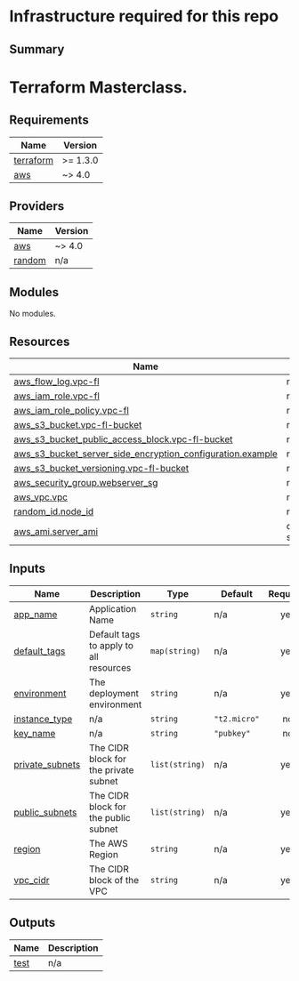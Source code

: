 # Infrastructure required for this repo

## Summary

# Terraform Masterclass.


<!-- BEGIN_TF_DOCS -->
## Requirements

| Name | Version |
|------|---------|
| <a name="requirement_terraform"></a> [terraform](#requirement\_terraform) | >= 1.3.0 |
| <a name="requirement_aws"></a> [aws](#requirement\_aws) | ~> 4.0 |

## Providers

| Name | Version |
|------|---------|
| <a name="provider_aws"></a> [aws](#provider\_aws) | ~> 4.0 |
| <a name="provider_random"></a> [random](#provider\_random) | n/a |

## Modules

No modules.

## Resources

| Name | Type |
|------|------|
| [aws_flow_log.vpc-fl](https://registry.terraform.io/providers/hashicorp/aws/latest/docs/resources/flow_log) | resource |
| [aws_iam_role.vpc-fl](https://registry.terraform.io/providers/hashicorp/aws/latest/docs/resources/iam_role) | resource |
| [aws_iam_role_policy.vpc-fl](https://registry.terraform.io/providers/hashicorp/aws/latest/docs/resources/iam_role_policy) | resource |
| [aws_s3_bucket.vpc-fl-bucket](https://registry.terraform.io/providers/hashicorp/aws/latest/docs/resources/s3_bucket) | resource |
| [aws_s3_bucket_public_access_block.vpc-fl-bucket](https://registry.terraform.io/providers/hashicorp/aws/latest/docs/resources/s3_bucket_public_access_block) | resource |
| [aws_s3_bucket_server_side_encryption_configuration.example](https://registry.terraform.io/providers/hashicorp/aws/latest/docs/resources/s3_bucket_server_side_encryption_configuration) | resource |
| [aws_s3_bucket_versioning.vpc-fl-bucket](https://registry.terraform.io/providers/hashicorp/aws/latest/docs/resources/s3_bucket_versioning) | resource |
| [aws_security_group.webserver_sg](https://registry.terraform.io/providers/hashicorp/aws/latest/docs/resources/security_group) | resource |
| [aws_vpc.vpc](https://registry.terraform.io/providers/hashicorp/aws/latest/docs/resources/vpc) | resource |
| [random_id.node_id](https://registry.terraform.io/providers/hashicorp/random/latest/docs/resources/id) | resource |
| [aws_ami.server_ami](https://registry.terraform.io/providers/hashicorp/aws/latest/docs/data-sources/ami) | data source |

## Inputs

| Name | Description | Type | Default | Required |
|------|-------------|------|---------|:--------:|
| <a name="input_app_name"></a> [app\_name](#input\_app\_name) | Application Name | `string` | n/a | yes |
| <a name="input_default_tags"></a> [default\_tags](#input\_default\_tags) | Default tags to apply to all resources | `map(string)` | n/a | yes |
| <a name="input_environment"></a> [environment](#input\_environment) | The deployment environment | `string` | n/a | yes |
| <a name="input_instance_type"></a> [instance\_type](#input\_instance\_type) | n/a | `string` | `"t2.micro"` | no |
| <a name="input_key_name"></a> [key\_name](#input\_key\_name) | n/a | `string` | `"pubkey"` | no |
| <a name="input_private_subnets"></a> [private\_subnets](#input\_private\_subnets) | The CIDR block for the private subnet | `list(string)` | n/a | yes |
| <a name="input_public_subnets"></a> [public\_subnets](#input\_public\_subnets) | The CIDR block for the public subnet | `list(string)` | n/a | yes |
| <a name="input_region"></a> [region](#input\_region) | The AWS Region | `string` | n/a | yes |
| <a name="input_vpc_cidr"></a> [vpc\_cidr](#input\_vpc\_cidr) | The CIDR block of the VPC | `string` | n/a | yes |

## Outputs

| Name | Description |
|------|-------------|
| <a name="output_test"></a> [test](#output\_test) | n/a |
<!-- END_TF_DOCS -->
